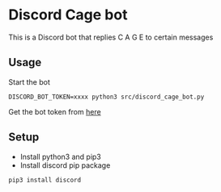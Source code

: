 # Discord Cage bot
This is a Discord bot that replies C A G E to certain messages

## Usage

Start the bot
```shell
DISCORD_BOT_TOKEN=xxxx python3 src/discord_cage_bot.py
```

Get the bot token from [here](https://discord.com/developers/applications)

## Setup
- Install python3 and pip3
- Install discord pip package
```shell
pip3 install discord
```
